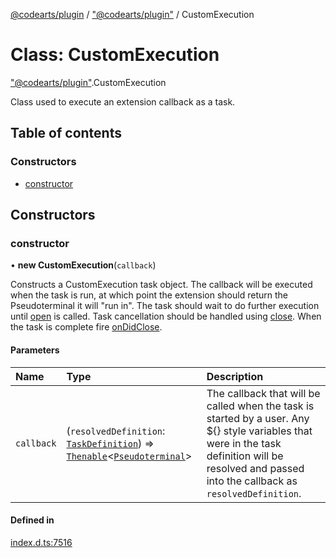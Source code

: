 [@codearts/plugin](../README.md) / ["@codearts/plugin"](../modules/_codearts_plugin_.md) / CustomExecution

# Class: CustomExecution

["@codearts/plugin"](../modules/_codearts_plugin_.md).CustomExecution

Class used to execute an extension callback as a task.

## Table of contents

### Constructors

- [constructor](codearts_plugin_.CustomExecution.md#constructor)

## Constructors

### constructor

• **new CustomExecution**(`callback`)

Constructs a CustomExecution task object. The callback will be executed when the task is run, at which point the
extension should return the Pseudoterminal it will "run in". The task should wait to do further execution until
[open](../interfaces/codearts_plugin_.Pseudoterminal.md#open) is called. Task cancellation should be handled using
[close](../interfaces/codearts_plugin_.Pseudoterminal.md#close). When the task is complete fire
[onDidClose](../interfaces/codearts_plugin_.Pseudoterminal.md#ondidclose).

#### Parameters

| Name | Type | Description |
| :------ | :------ | :------ |
| `callback` | (`resolvedDefinition`: [`TaskDefinition`](../interfaces/codearts_plugin_.TaskDefinition.md)) => [`Thenable`](../interfaces/Thenable.md)<[`Pseudoterminal`](../interfaces/codearts_plugin_.Pseudoterminal.md)\> | The callback that will be called when the task is started by a user. Any ${} style variables that were in the task definition will be resolved and passed into the callback as `resolvedDefinition`. |

#### Defined in

[index.d.ts:7516](https://github.com/shuyaqian/cloudide-plugin-api/blob/5b69219/index.d.ts#L7516)
